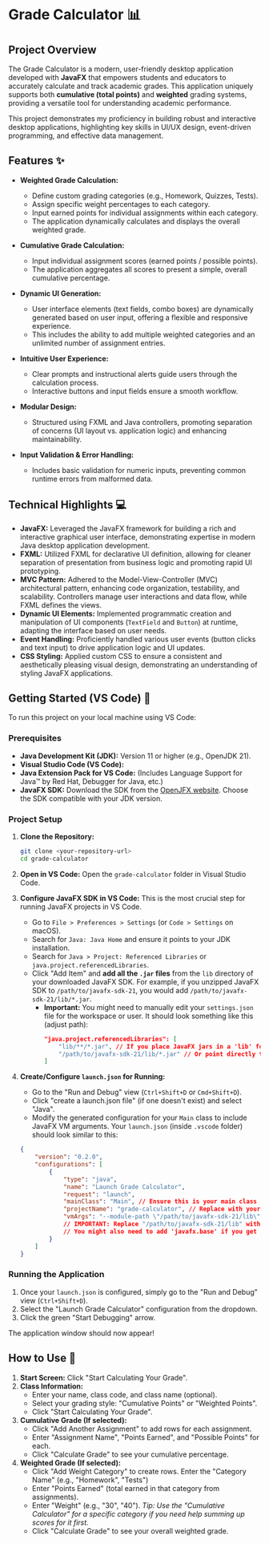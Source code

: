 # Grade Calculator 📊

## Project Overview

The Grade Calculator is a modern, user-friendly desktop application developed with **JavaFX** that empowers students and educators to accurately calculate and track academic grades. This application uniquely supports both **cumulative (total points)** and **weighted** grading systems, providing a versatile tool for understanding academic performance.

This project demonstrates my proficiency in building robust and interactive desktop applications, highlighting key skills in UI/UX design, event-driven programming, and effective data management.

## Features ✨

* **Weighted Grade Calculation:**
    * Define custom grading categories (e.g., Homework, Quizzes, Tests).
    * Assign specific weight percentages to each category.
    * Input earned points for individual assignments within each category.
    * The application dynamically calculates and displays the overall weighted grade.

* **Cumulative Grade Calculation:**
    * Input individual assignment scores (earned points / possible points).
    * The application aggregates all scores to present a simple, overall cumulative percentage.

* **Dynamic UI Generation:**
    * User interface elements (text fields, combo boxes) are dynamically generated based on user input, offering a flexible and responsive experience.
    * This includes the ability to add multiple weighted categories and an unlimited number of assignment entries.

* **Intuitive User Experience:**
    * Clear prompts and instructional alerts guide users through the calculation process.
    * Interactive buttons and input fields ensure a smooth workflow.

* **Modular Design:**
    * Structured using FXML and Java controllers, promoting separation of concerns (UI layout vs. application logic) and enhancing maintainability.

* **Input Validation & Error Handling:**
    * Includes basic validation for numeric inputs, preventing common runtime errors from malformed data.

## Technical Highlights 💻

* **JavaFX:** Leveraged the JavaFX framework for building a rich and interactive graphical user interface, demonstrating expertise in modern Java desktop application development.
* **FXML:** Utilized FXML for declarative UI definition, allowing for cleaner separation of presentation from business logic and promoting rapid UI prototyping.
* **MVC Pattern:** Adhered to the Model-View-Controller (MVC) architectural pattern, enhancing code organization, testability, and scalability. Controllers manage user interactions and data flow, while FXML defines the views.
* **Dynamic UI Elements:** Implemented programmatic creation and manipulation of UI components (`TextField` and `Button`) at runtime, adapting the interface based on user needs.
* **Event Handling:** Proficiently handled various user events (button clicks and text input) to drive application logic and UI updates.
* **CSS Styling:** Applied custom CSS to ensure a consistent and aesthetically pleasing visual design, demonstrating an understanding of styling JavaFX applications.

## Getting Started (VS Code) 🚀

To run this project on your local machine using VS Code:

### Prerequisites

* **Java Development Kit (JDK):** Version 11 or higher (e.g., OpenJDK 21).
* **Visual Studio Code (VS Code):**
* **Java Extension Pack for VS Code:** (Includes Language Support for Java™ by Red Hat, Debugger for Java, etc.)
* **JavaFX SDK:** Download the SDK from the [OpenJFX website](https://openjfx.io/openjfx-docs/#install-javafx). Choose the SDK compatible with your JDK version.

### Project Setup

1.  **Clone the Repository:**
    ```bash
    git clone <your-repository-url>
    cd grade-calculator
    ```
2.  **Open in VS Code:**
    Open the `grade-calculator` folder in Visual Studio Code.

3.  **Configure JavaFX SDK in VS Code:**
    This is the most crucial step for running JavaFX projects in VS Code.
    * Go to `File > Preferences > Settings` (or `Code > Settings` on macOS).
    * Search for `Java: Java Home` and ensure it points to your JDK installation.
    * Search for `Java > Project: Referenced Libraries` or `java.project.referencedLibraries`.
    * Click "Add Item" and **add all the `.jar` files** from the `lib` directory of your downloaded JavaFX SDK. For example, if you unzipped JavaFX SDK to `/path/to/javafx-sdk-21`, you would add `/path/to/javafx-sdk-21/lib/*.jar`.
        * **Important:** You might need to manually edit your `settings.json` file for the workspace or user. It should look something like this (adjust path):
            ```json
            "java.project.referencedLibraries": [
                "lib/**/*.jar", // If you place JavaFX jars in a 'lib' folder inside your project
                "/path/to/javafx-sdk-21/lib/*.jar" // Or point directly to your SDK location
            ]
            ```
4.  **Create/Configure `launch.json` for Running:**
    * Go to the "Run and Debug" view (`Ctrl+Shift+D` or `Cmd+Shift+D`).
    * Click "create a launch.json file" (if one doesn't exist) and select "Java".
    * Modify the generated configuration for your `Main` class to include JavaFX VM arguments. Your `launch.json` (inside `.vscode` folder) should look similar to this:

    ```json
    {
        "version": "0.2.0",
        "configurations": [
            {
                "type": "java",
                "name": "Launch Grade Calculator",
                "request": "launch",
                "mainClass": "Main", // Ensure this is your main class with the start method
                "projectName": "grade-calculator", // Replace with your actual project name if different
                "vmArgs": "--module-path \"/path/to/javafx-sdk-21/lib\" --add-modules javafx.controls,javafx.fxml,javafx.graphics"
                // IMPORTANT: Replace "/path/to/javafx-sdk-21/lib" with the actual path to your JavaFX SDK lib directory.
                // You might also need to add 'javafx.base' if you get errors.
            }
        ]
    }
    ```

### Running the Application

1.  Once your `launch.json` is configured, simply go to the "Run and Debug" view (`Ctrl+Shift+D`).
2.  Select the "Launch Grade Calculator" configuration from the dropdown.
3.  Click the green "Start Debugging" arrow.

The application window should now appear!

## How to Use 📖

1.  **Start Screen:** Click "Start Calculating Your Grade".
2.  **Class Information:**
    * Enter your name, class code, and class name (optional).
    * Select your grading style: "Cumulative Points" or "Weighted Points".
    * Click "Start Calculating Your Grade".
3.  **Cumulative Grade (If selected):**
    * Click "Add Another Assignment" to add rows for each assignment.
    * Enter "Assignment Name", "Points Earned", and "Possible Points" for each.
    * Click "Calculate Grade" to see your cumulative percentage.
4.  **Weighted Grade (If selected):**
    * Click "Add Weight Category" to create rows. Enter the "Category Name" (e.g., "Homework", "Tests") 
    * Enter "Points Earned" (total earned in that category from assignments).
    * Enter "Weight" (e.g., "30", "40").
    *Tip: Use the "Cumulative Calculator" for a specific category if you need help summing up scores for it first.*
    * Click "Calculate Grade" to see your overall weighted grade.

